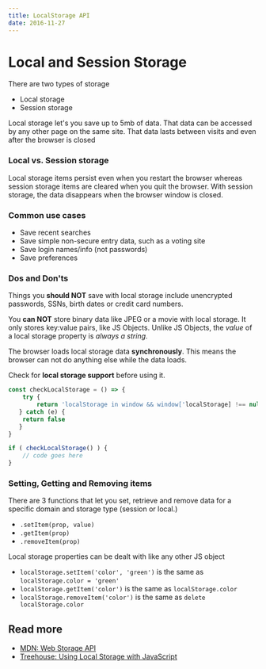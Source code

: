 ```yaml
---
title: LocalStorage API
date: 2016-11-27
---
```


# Local and Session Storage

There are two types of storage

- Local storage
- Session storage

Local storage let's you save up to 5mb of data. That data can be accessed by any other page on the same site. That data lasts between visits and even after the browser is closed

### Local vs. Session storage
Local storage items persist even when you restart the browser whereas session storage items are cleared when you quit the browser. With session storage, the data disappears when the browser window is closed.

### Common use cases
- Save recent searches
- Save simple non-secure entry data, such as a voting site
- Save login names/info (not passwords)
- Save preferences

### Dos and Don'ts
Things you **should NOT** save with local storage include unencrypted passwords, SSNs, birth dates or credit card numbers.

You **can NOT** store binary data like JPEG or a movie with local storage. It only stores key:value pairs, like JS Objects. Unlike JS Objects, the _value_ of a local storage property is _always a string_.

The browser loads local storage data **synchronously**. This means the browser can not do anything else while the data loads.

Check for **local storage support** before using it.

```javascript
const checkLocalStorage = () => {
	try {
		return 'localStorage in window && window['localStorage] !== null
   } catch (e) {
   	return false
   }
}

if ( checkLocalStorage() ) {
	// code goes here
}
```

### Setting, Getting and Removing items
There are 3 functions that let you set, retrieve and remove data for a specific domain and storage type (session or local.)

- `.setItem(prop, value)`
- `.getItem(prop)`
- `.removeItem(prop)`

Local storage properties can be dealt with like any other JS object

- `localStorage.setItem('color', 'green')` is the same as `localStorage.color = 'green'`
- `localStorage.getItem('color')` is the same as `localStorage.color`
- `localStorage.removeItem('color')` is the same as `delete localStorage.color`


Read more
---
- [MDN: Web Storage API](https://developer.mozilla.org/en-US/docs/Web/API/Web_Storage_API)
- [Treehouse: Using Local Storage with JavaScript](https://teamtreehouse.com/library/using-local-storage-with-javascript)